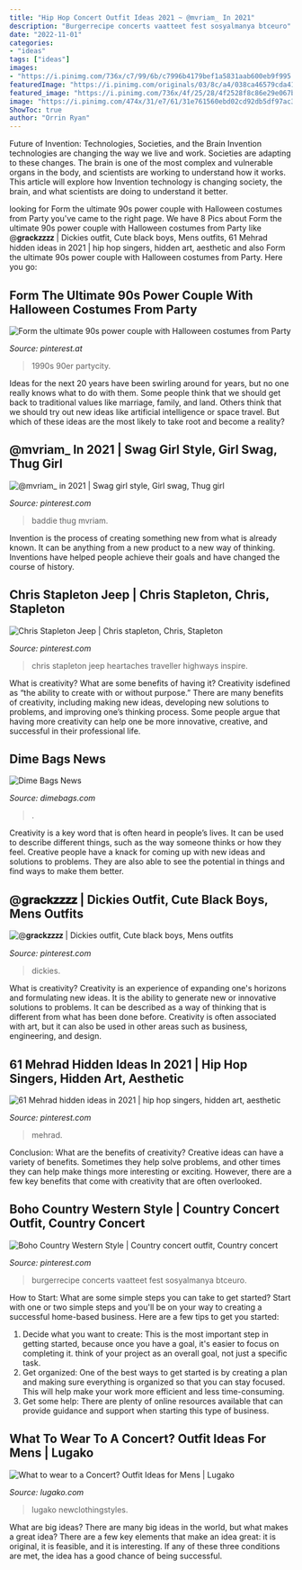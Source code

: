 ```yaml
---
title: "Hip Hop Concert Outfit Ideas 2021 ~ @mvriam_ In 2021"
description: "Burgerrecipe concerts vaatteet fest sosyalmanya btceuro"
date: "2022-11-01"
categories:
- "ideas"
tags: ["ideas"]
images:
- "https://i.pinimg.com/736x/c7/99/6b/c7996b4179bef1a5831aab600eb9f995.jpg"
featuredImage: "https://i.pinimg.com/originals/03/8c/a4/038ca46579cda41926915a5bfbbf05c6.jpg"
featured_image: "https://i.pinimg.com/736x/4f/25/28/4f2528f8c86e29e067ba4248cdee210c.jpg"
image: "https://i.pinimg.com/474x/31/e7/61/31e761560ebd02cd92db5df97ac344a4.jpg"
ShowToc: true
author: "Orrin Ryan"
---
```



Future of Invention: Technologies, Societies, and the Brain
Invention technologies are changing the way we live and work. Societies are adapting to these changes. The brain is one of the most complex and vulnerable organs in the body, and scientists are working to understand how it works. This article will explore how Invention technology is changing society, the brain, and what scientists are doing to understand it better.

	

		
looking for Form the ultimate 90s power couple with Halloween costumes from Party you've came to the right page. We have 8 Pics about Form the ultimate 90s power couple with Halloween costumes from Party like @𝐠𝐫𝐚𝐜𝐤𝐳𝐳𝐳𝐳 | Dickies outfit, Cute black boys, Mens outfits, 61 Mehrad hidden ideas in 2021 | hip hop singers, hidden art, aesthetic and also Form the ultimate 90s power couple with Halloween costumes from Party. Here you go:
		
    
## Form The Ultimate 90s Power Couple With Halloween Costumes From Party

<img loading=lazy src="https://i.pinimg.com/originals/32/6f/ef/326fef94dbbabf728a1dd8fe8221bacc.jpg" onerror="this.onerror=null;this.src='https://tse2.mm.bing.net/th?id=OIP.nVn1euiHfA8HJHxHuXIIhAHaMB&amp;pid=15.1';" alt="Form the ultimate 90s power couple with Halloween costumes from Party">

_Source: pinterest.at_

>1990s 90er partycity. 

	

Ideas for the next 20 years have been swirling around for years, but no one really knows what to do with them. Some people think that we should get back to traditional values like marriage, family, and land. Others think that we should try out new ideas like artificial intelligence or space travel. But which of these ideas are the most likely to take root and become a reality?

    
## @mvriam_ In 2021 | Swag Girl Style, Girl Swag, Thug Girl

<img loading=lazy src="https://i.pinimg.com/736x/3c/6e/f2/3c6ef29e89032864bf441ddda2029692.jpg" onerror="this.onerror=null;this.src='https://tse3.mm.bing.net/th?id=OIP.qk39ewOiJ3PIpDvsYG7dSQHaNK&amp;pid=15.1';" alt="@mvriam_ in 2021 | Swag girl style, Girl swag, Thug girl">

_Source: pinterest.com_

>baddie thug mvriam. 

	

Invention is the process of creating something new from what is already known. It can be anything from a new product to a new way of thinking. Inventions have helped people achieve their goals and have changed the course of history.

    
## Chris Stapleton Jeep | Chris Stapleton, Chris, Stapleton

<img loading=lazy src="https://i.pinimg.com/736x/4f/25/28/4f2528f8c86e29e067ba4248cdee210c.jpg" onerror="this.onerror=null;this.src='https://tse3.mm.bing.net/th?id=OIP.nyMk2uEB_ie-mew5pG-hcQHaFj&amp;pid=15.1';" alt="Chris Stapleton Jeep | Chris stapleton, Chris, Stapleton">

_Source: pinterest.com_

>chris stapleton jeep heartaches traveller highways inspire. 

	

What is creativity? What are some benefits of having it?
Creativity isdefined as “the ability to create with or without purpose.” There are many benefits of creativity, including making new ideas, developing new solutions to problems, and improving one’s thinking process. Some people argue that having more creativity can help one be more innovative, creative, and successful in their professional life.

    
## Dime Bags News

<img loading=lazy src="https://cdn.shopify.com/s/files/1/0146/1852/5782/articles/Best_gifts_for_dad_for_fathers_day_Dime_Bags_345x345@2x.png?v=1623292563" onerror="this.onerror=null;this.src='https://tse2.mm.bing.net/th?id=OIP.xlhnTWEhboCTH9mdVanNKAHaEK&amp;pid=15.1';" alt="Dime Bags News">

_Source: dimebags.com_

>. 

	

Creativity is a key word that is often heard in people’s lives. It can be used to describe different things, such as the way someone thinks or how they feel. Creative people have a knack for coming up with new ideas and solutions to problems. They are also able to see the potential in things and find ways to make them better.

    
## @𝐠𝐫𝐚𝐜𝐤𝐳𝐳𝐳𝐳 | Dickies Outfit, Cute Black Boys, Mens Outfits

<img loading=lazy src="https://i.pinimg.com/originals/03/8c/a4/038ca46579cda41926915a5bfbbf05c6.jpg" onerror="this.onerror=null;this.src='https://tse2.mm.bing.net/th?id=OIP.7IDocLdsGBYL39K7fMhnmgHaJQ&amp;pid=15.1';" alt="@𝐠𝐫𝐚𝐜𝐤𝐳𝐳𝐳𝐳 | Dickies outfit, Cute black boys, Mens outfits">

_Source: pinterest.com_

>dickies. 

	

What is creativity?
Creativity is an experience of expanding one's horizons and formulating new ideas. It is the ability to generate new or innovative solutions to problems. It can be described as a way of thinking that is different from what has been done before. Creativity is often associated with art, but it can also be used in other areas such as business, engineering, and design.

    
## 61 Mehrad Hidden Ideas In 2021 | Hip Hop Singers, Hidden Art, Aesthetic

<img loading=lazy src="https://i.pinimg.com/474x/31/e7/61/31e761560ebd02cd92db5df97ac344a4.jpg" onerror="this.onerror=null;this.src='https://tse3.mm.bing.net/th?id=OIP.8lW3OknkshR0-nEqVNbmYgAAAA&amp;pid=15.1';" alt="61 Mehrad hidden ideas in 2021 | hip hop singers, hidden art, aesthetic">

_Source: pinterest.com_

>mehrad. 

	

Conclusion: What are the benefits of creativity?
Creative ideas can have a variety of benefits. Sometimes they help solve problems, and other times they can help make things more interesting or exciting. However, there are a few key benefits that come with creativity that are often overlooked.

    
## Boho Country Western Style | Country Concert Outfit, Country Concert

<img loading=lazy src="https://i.pinimg.com/736x/c7/99/6b/c7996b4179bef1a5831aab600eb9f995.jpg" onerror="this.onerror=null;this.src='https://tse4.mm.bing.net/th?id=OIP.OAB7outjJUdZcMezRBldSwHaLe&amp;pid=15.1';" alt="Boho Country Western Style | Country concert outfit, Country concert">

_Source: pinterest.com_

>burgerrecipe concerts vaatteet fest sosyalmanya btceuro. 

	

How to Start: What are some simple steps you can take to get started?
Start with one or two simple steps and you'll be on your way to creating a successful home-based business. Here are a few tips to get you started: 
1. Decide what you want to create: This is the most important step in getting started, because once you have a goal, it's easier to focus on completing it. think of your project as an overall goal, not just a specific task. 
2. Get organized: One of the best ways to get started is by creating a plan and making sure everything is organized so that you can stay focused. This will help make your work more efficient and less time-consuming. 
3. Get some help: There are plenty of online resources available that can provide guidance and support when starting this type of business.

    
## What To Wear To A Concert? Outfit Ideas For Mens | Lugako

<img loading=lazy src="https://lugako.com/wp-content/uploads/2020/10/e293e53b17b8eeab45ace4a8cff995ca.jpg" onerror="this.onerror=null;this.src='https://tse3.mm.bing.net/th?id=OIP.UtzBjIgwiCspK8lTy4CzNAHaLH&amp;pid=15.1';" alt="What to wear to a Concert? Outfit Ideas for Mens | Lugako">

_Source: lugako.com_

>lugako newclothingstyles. 

	

What are big ideas?
There are many big ideas in the world, but what makes a great idea? There are a few key elements that make an idea great: it is original, it is feasible, and it is interesting. If any of these three conditions are met, the idea has a good chance of being successful.

